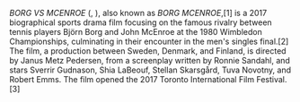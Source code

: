 _BORG VS MCENROE_ (, ), also known as _BORG MCENROE_,[1] is a 2017 biographical sports drama film focusing on the famous rivalry between tennis players Björn Borg and John McEnroe at the 1980 Wimbledon Championships, culminating in their encounter in the men's singles final.[2] The film, a production between Sweden, Denmark, and Finland, is directed by Janus Metz Pedersen, from a screenplay written by Ronnie Sandahl, and stars Sverrir Gudnason, Shia LaBeouf, Stellan Skarsgård, Tuva Novotny, and Robert Emms. The film opened the 2017 Toronto International Film Festival.[3]
